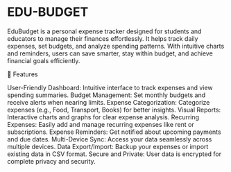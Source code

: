 # EDU-BUDGET
EduBudget is a personal expense tracker designed for students and educators to manage their finances effortlessly. It helps track daily expenses, set budgets, and analyze spending patterns. With intuitive charts and reminders, users can save smarter, stay within budget, and achieve financial goals efficiently.


🚀 Features

User-Friendly Dashboard: Intuitive interface to track expenses and view spending summaries.
Budget Management: Set monthly budgets and receive alerts when nearing limits.
Expense Categorization: Categorize expenses (e.g., Food, Transport, Books) for better insights.
Visual Reports: Interactive charts and graphs for clear expense analysis.
Recurring Expenses: Easily add and manage recurring expenses like rent or subscriptions.
Expense Reminders: Get notified about upcoming payments and due dates.
Multi-Device Sync: Access your data seamlessly across multiple devices.
Data Export/Import: Backup your expenses or import existing data in CSV format.
Secure and Private: User data is encrypted for complete privacy and security.

